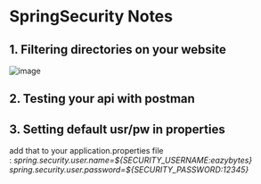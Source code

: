 <h1>SpringSecurity Notes</h1>


<h2>1. Filtering directories on your website</h2>

![image](https://github.com/user-attachments/assets/653fea61-d871-4444-8512-babc8b356d90)


<h2>2. Testing your api with postman</h2>

<h2>3. Setting default usr/pw in properties</h2>
add that to your application.properties file
</br>:
<i>
  spring.security.user.name=${SECURITY_USERNAME:eazybytes}
  </br>
  spring.security.user.password=${SECURITY_PASSWORD:12345}
</i>

